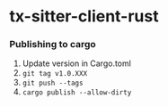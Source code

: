 # tx-sitter-client-rust

### Publishing to cargo
1. Update version in Cargo.toml
2. `git tag v1.0.XXX`
3. `git push --tags`
4. `cargo publish --allow-dirty`

